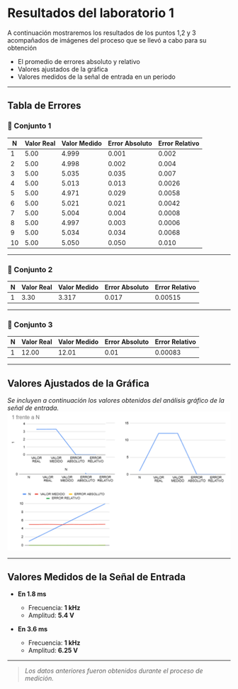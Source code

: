 # Resultados del laboratorio 1
A continuación mostraremos los resultados de los puntos 1,2 y 3 acompañados de imágenes del proceso que se llevó a cabo para su obtención

* El promedio de errores absoluto y relativo
* Valores ajustados de la gráfica
* Valores medidos de la señal de entrada en un periodo
---

##  Tabla de Errores

### 🔹 Conjunto 1

| N  | Valor Real | Valor Medido | Error Absoluto | Error Relativo |
|----|------------|---------------|----------------|----------------|
| 1  | 5.00       | 4.999         | 0.001          | 0.002          |
| 2  | 5.00       | 4.998         | 0.002          | 0.004          |
| 3  | 5.00       | 5.035         | 0.035          | 0.007          |
| 4  | 5.00       | 5.013         | 0.013          | 0.0026         |
| 5  | 5.00       | 4.971         | 0.029          | 0.0058         |
| 6  | 5.00       | 5.021         | 0.021          | 0.0042         |
| 7  | 5.00       | 5.004         | 0.004          | 0.0008         |
| 8  | 5.00       | 4.997         | 0.003          | 0.0006         |
| 9  | 5.00       | 5.034         | 0.034          | 0.0068         |
| 10 | 5.00       | 5.050         | 0.050          | 0.010          |

---

### 🔹 Conjunto 2

| N  | Valor Real | Valor Medido | Error Absoluto | Error Relativo |
|----|------------|---------------|----------------|----------------|
| 1  | 3.30       | 3.317         | 0.017          | 0.00515        |

---

### 🔹 Conjunto 3

| N  | Valor Real | Valor Medido | Error Absoluto | Error Relativo |
|----|------------|---------------|----------------|----------------|
| 1  | 12.00      | 12.01         | 0.01           | 0.00083        |

---

##  Valores Ajustados de la Gráfica

*Se incluyen a continuación los valores obtenidos del análisis gráfico de la señal de entrada.*
![Gráfica de señales ajustados](https://raw.githubusercontent.com/luisvalenzuela25/grupo5/main/Imagenes/graficas_lab1.png)

---

##  Valores Medidos de la Señal de Entrada

- **En 1.8 ms**  
  - Frecuencia: **1 kHz**  
  - Amplitud: **5.4 V**

- **En 3.6 ms**  
  - Frecuencia: **1 kHz**  
  - Amplitud: **6.25 V**

---

> *Los datos anteriores fueron obtenidos durante el proceso de medición.*



